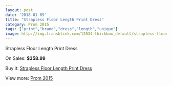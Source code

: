 ```yaml
---
layout: post
date: '2018-01-09'
title: "Strapless Floor Length Print Dress"
category: Prom 2015
tags: ["print","brand","dress","length","unique"]
image: http://img.transblink.com/12034-thickbox_default/strapless-floor-length-print-dress.jpg
---
```

Strapless Floor Length Print Dress

On Sales: **$358.99**
<a href="https://www.transblink.com/en/prom-2015/3916-strapless-floor-length-print-dress.html"><amp-img layout="responsive" width="600" height="600" src="//img.transblink.com/12034-thickbox_default/strapless-floor-length-print-dress.jpg" alt="Strapless Floor Length Print Dress 0" /></a>
<a href="https://www.transblink.com/en/prom-2015/3916-strapless-floor-length-print-dress.html"><amp-img layout="responsive" width="600" height="600" src="//img.transblink.com/12035-thickbox_default/strapless-floor-length-print-dress.jpg" alt="Strapless Floor Length Print Dress 1" /></a>

Buy it: [Strapless Floor Length Print Dress](https://www.transblink.com/en/prom-2015/3916-strapless-floor-length-print-dress.html "Strapless Floor Length Print Dress")

View more: [Prom 2015](https://www.transblink.com/en/10-prom-2015 "Prom 2015")
